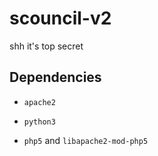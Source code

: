 # scouncil-v2

shh it's top secret

## Dependencies

+ `apache2`

+ `python3`

+ `php5` and `libapache2-mod-php5`